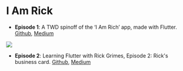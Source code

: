 # I Am Rick

- **Episode 1**: A TWD spinoff of the ‘I Am Rich’ app, made with Flutter. [Github](https://github.com/alexbaramilis/I-Am-Rick-Episode-1), [Medium](https://medium.com/@alexandrosbaramilis/i-am-rick-417d8b35ac0)

![](https://miro.medium.com/max/5760/1*9fdwWpwouZ_RXTNbqau8pA.png)
  
- **Episode 2**: Learning Flutter with Rick Grimes, Episode 2: Rick's business card. [Github](), [Medium]()
